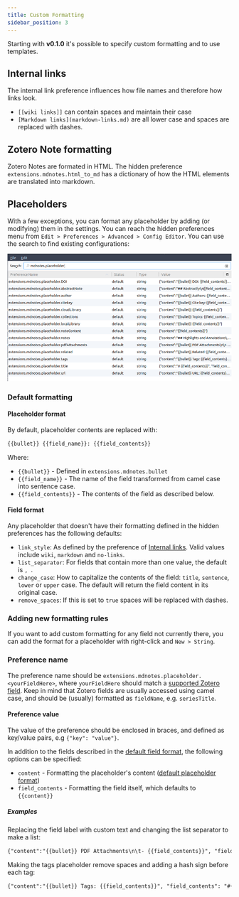 ```yaml
---
title: Custom Formatting
sidebar_position: 3
---
```


Starting with **v0.1.0** it's possible to specify custom formatting and to use templates.

## Internal links

The internal link preference influences how file names and therefore how links look.

- `[[wiki links]]` can contain spaces and maintain their case
- `[Markdown links](markdown-links.md)` are all lower case and spaces are replaced with dashes.

## Zotero Note formatting

Zotero Notes are formated in HTML. The hidden preference `extensions.mdnotes.html_to_md` has a dictionary of how the HTML elements are translated into markdown.

## Placeholders

With a few exceptions, you can format any placeholder by adding (or modifying) them in the settings. You can reach the hidden preferences menu from `Edit > Preferences > Advanced > Config Editor`. You can use the search to find existing configurations:

![Zotero's Config editor](../images/config-editor.png)

### Default formatting

#### Placeholder format

By default, placeholder contents are replaced with:

```markdown
{{bullet}} {{field_name}}: {{field_contents}}
```

Where:

- `{{bullet}}` - Defined in `extensions.mdnotes.bullet`
- `{{field_name}}` - The name of the field transformed from camel case into sentence case.
- `{{field_contents}}` - The contents of the field as described below.

#### Field format

Any placeholder that doesn't have their formatting defined in the hidden preferences has the following defaults:

- `link_style`: As defined by the preference of [Internal links](#internal-links). Valid values include `wiki`, `markdown` and `no-links`.
- `list_separator`: For fields that contain more than one value, the default is `, `.
- `change_case`: How to capitalize the contents of the field: `title`, `sentence`, `lower` or `upper` case. The default will return the field content in its original case.
- `remove_spaces`: If this is set to `true` spaces will be replaced with dashes.

### Adding new formatting rules

If you want to add custom formatting for any field not currently there, you can add the format for a placeholder with right-click and `New > String`.

### Preference name

The preference name should be `extensions.mdnotes.placeholder.<yourFieldHere>`, where `yourFieldHere` should match a [supported Zotero field](https://www.zotero.org/support/kb/item_types_and_fields). Keep in mind that Zotero fields are usually accessed using camel case, and should be (usually) formatted as `fieldName`, e.g. `seriesTitle`.

#### Preference value

The value of the preference should be enclosed in braces, and defined as key/value pairs, e.g `{"key": "value"}`.

In addition to the fields described in the [default field format](#field-format), the following options can be specified:

- `content` - Formatting the placeholder's content ([default placeholder format](#placeholder-format))
- `field_contents` - Formatting the field itself, which defaults to `{{content}}`

##### Examples

Replacing the field label with custom text and changing the list separator to make a list:

```markdown
{"content":"{{bullet}} PDF Attachments\n\t- {{field_contents}}", "field_contents": "{{content}}", "list_separator": "\n\t- "}
```

Making the tags placeholder remove spaces and adding a hash sign before each tag:

```markdown
{"content":"{{bullet}} Tags: {{field_contents}}", "field_contents": "#{{content}}", "link_style": "no-links", "list_separator": ", ", "remove_spaces": "true"}
```
